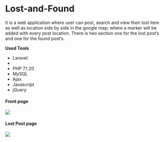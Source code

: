 # Lost-and-Found
It is a web application where user can post, search and view their lost item as well as location side by side in the google map; where a marker will be added with every post location. There is two section one for the lost post’s and one for the found post’s.

<b>Used Tools</b>
<ul>
  <li>Laravel<li>
  <li>PHP 7.1.20</li>
  <li>MySQL</li>
  <li>Ajax</li>
  <li>Javascript</li>
  <li>jQuery</li>
</ul>

<h4>Front page</h4>
<img src ="img/home.png"><br>
<h4>Lost Post page</h4>
<img src ="img/t1.png"><br>
